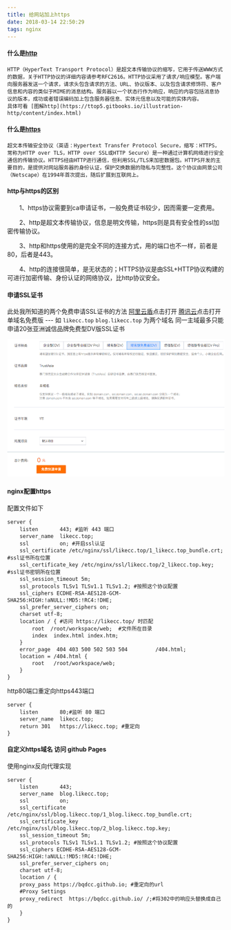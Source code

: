 ```yaml
---
title: 给网站加上https
date: 2018-03-14 22:50:29
tags: nginx
---
```


#### 什么是[http](https://baike.baidu.com/item/http/243074?fr=aladdin)
    HTTP（HyperText Transport Protocol）是超文本传输协议的缩写，它用于传送WWW方式的数据，关于HTTP协议的详细内容请参考RFC2616。HTTP协议采用了请求/响应模型。客户端向服务器发送一个请求，请求头包含请求的方法、URL、协议版本、以及包含请求修饰符、客户信息和内容的类似于MIME的消息结构。服务器以一个状态行作为响应，响应的内容包括消息协议的版本，成功或者错误编码加上包含服务器信息、实体元信息以及可能的实体内容。
    具体可看 [图解http](https://ttop5.gitbooks.io/illustration-http/content/index.html)

#### 什么是[https](https://zh.wikipedia.org/wiki/%E8%B6%85%E6%96%87%E6%9C%AC%E4%BC%A0%E8%BE%93%E5%AE%89%E5%85%A8%E5%8D%8F%E8%AE%AE)
    超文本传输安全协议（英语：Hypertext Transfer Protocol Secure，缩写：HTTPS，常称为HTTP over TLS，HTTP over SSL或HTTP Secure）是一种通过计算机网络进行安全通信的传输协议。HTTPS经由HTTP进行通信，但利用SSL/TLS来加密数据包。HTTPS开发的主要目的，是提供对网站服务器的身份认证，保护交换数据的隐私与完整性。这个协议由网景公司（Netscape）在1994年首次提出，随后扩展到互联网上。

#### http与https的区别
　　1、https协议需要到ca申请证书，一般免费证书较少，因而需要一定费用。

　　2、http是超文本传输协议，信息是明文传输，https则是具有安全性的ssl加密传输协议。

　　3、http和https使用的是完全不同的连接方式，用的端口也不一样，前者是80，后者是443。

　　4、http的连接很简单，是无状态的；HTTPS协议是由SSL+HTTP协议构建的可进行加密传输、身份认证的网络协议，比http协议安全。

<!--more-->

#### 申请SSL证书
此处我所知道的两个免费申请SSL证书的方法
[阿里云盾](https://common-buy.aliyun.com/?spm=5176.7968328.911106.btn1.7a834ebfb9gLqY&commodityCode=cas#/buy)点击打开
[腾讯云](https://buy.cloud.tencent.com/ssl?fromSource=ssl&from=qcloudHpHeaderSsl)点击打开
单域名免费版 --- 如 `likecc.top` `blog.likecc.top` 为两个域名 同一主域最多只能申请20张亚洲诚信品牌免费型DV版SSL证书

![图1](给网站加上https/图1.png)

#### nginx配置https
配置文件如下


    server {
        listen       443; #监听 443 端口
        server_name  likecc.top; 
        ssl          on; #开启ssl认证
        ssl_certificate /etc/nginx/ssl/likecc.top/1_likecc.top_bundle.crt; #ssl证书所在位置
        ssl_certificate_key /etc/nginx/ssl/likecc.top/2_likecc.top.key;    #ssl证书密钥所在位置
        ssl_session_timeout 5m;
        ssl_protocols TLSv1 TLSv1.1 TLSv1.2; #按照这个协议配置
        ssl_ciphers ECDHE-RSA-AES128-GCM-SHA256:HIGH:!aNULL:!MD5:!RC4:!DHE;
        ssl_prefer_server_ciphers on;
        charset utf-8;
        location / { #访问 https://likecc.top/ 时匹配
            root  /root/workspace/web;  #文件所在目录
            index  index.html index.htm;
        }
        error_page  404 403 500 502 503 504         /404.html;
        location = /404.html {
            root   /root/workspace/web;
        }
    }
   

http80端口重定向https443端口

    server {
        listen       80;#监听 80 端口
        server_name  likecc.top;
        return 301   https://likecc.top; #重定向
    }

#### 自定义https域名 访问 github Pages
使用nginx反向代理实现

    server {
        listen       443;
        server_name  blog.likecc.top;
        ssl          on;
        ssl_certificate /etc/nginx/ssl/blog.likecc.top/1_blog.likecc.top_bundle.crt;
        ssl_certificate_key /etc/nginx/ssl/blog.likecc.top/2_blog.likecc.top.key;
        ssl_session_timeout 5m;
        ssl_protocols TLSv1 TLSv1.1 TLSv1.2; #按照这个协议配置
        ssl_ciphers ECDHE-RSA-AES128-GCM-SHA256:HIGH:!aNULL:!MD5:!RC4:!DHE;
        ssl_prefer_server_ciphers on;
        charset utf-8;
        location / {
        proxy_pass https://bqdcc.github.io; #重定向的url
        #Proxy Settings
        proxy_redirect  https://bqdcc.github.io/ /;#将302中的响应头替换成自己的
        }
    }